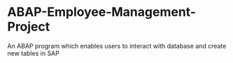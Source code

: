 # ABAP-Employee-Management-Project
An ABAP program which enables users to interact with database and create new tables in SAP
